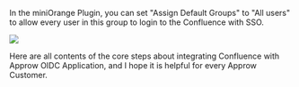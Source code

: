 <IntegrationDetailCard title="Setup User Groups">

In the miniOrange Plugin, you can set "Assign Default Groups" to "All users" to allow every user in this group to login to the Confluence with SSO.

![](~@imagesEnUs/integration/confluence/step6.png)

Here are all contents of the core steps about integrating Confluence with Approw OIDC Application, and I hope it is helpful for every Approw Customer.

</IntegrationDetailCard>
